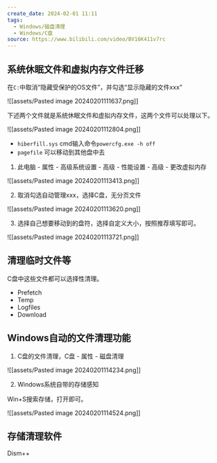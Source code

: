 ```yaml
---
create_date: 2024-02-01 11:11
tags:
  - Windows/磁盘清理
  - Windows/C盘
source: https://www.bilibili.com/video/BV16K411v7rc
---
```


## 系统休眠文件和虚拟内存文件迁移

在`C:`中取消“隐藏受保护的OS文件”，并勾选“显示隐藏的文件xxx”

![[assets/Pasted image 20240201111637.png]]

下述两个文件就是系统休眠文件和虚拟内存文件，这两个文件可以处理以下。

![[assets/Pasted image 20240201112804.png]]

- `hiberfill.sys` cmd输入命令`powercfg.exe -h off`
- `pagefile` 可以移动到其他盘中去

1. 此电脑 - 属性 - 高级系统设置 - 高级 - 性能设置 - 高级 - 更改虚拟内存

![[assets/Pasted image 20240201113413.png]]

2. 取消勾选自动管理xxx，选择C盘，无分页文件

![[assets/Pasted image 20240201113620.png]]

3. 选择自己想要移动到的盘符，选择自定义大小，按照推荐填写即可。

![[assets/Pasted image 20240201113721.png]]

## 清理临时文件等

C盘中这些文件都可以选择性清理。

- Prefetch
- Temp
- Logfiles
- Download

## Windows自动的文件清理功能

1. C盘的文件清理，C盘 - 属性 - 磁盘清理

![[assets/Pasted image 20240201114234.png]]

2. Windows系统自带的存储感知

Win+S搜索存储，打开即可。

![[assets/Pasted image 20240201114524.png]]


## 存储清理软件

Dism++


